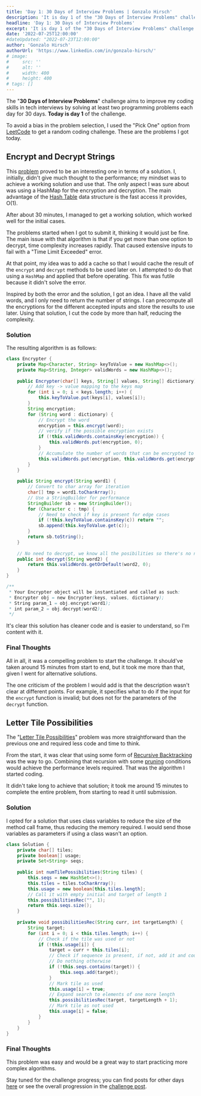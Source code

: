 ```yaml
---
title: 'Day 1: 30 Days of Interview Problems | Gonzalo Hirsch'
description: 'It is day 1 of the "30 Days of Interview Problems" challenge. I solved the "Encrypt and Decrypt Strings" and "Letter Tile Possibilities" coding problems.'
headline: 'Day 1: 30 Days of Interview Problems'
excerpt: 'It is day 1 of the "30 Days of Interview Problems" challenge. I solved the "Encrypt and Decrypt Strings" and "Letter Tile Possibilities" coding problems.'
date: '2022-07-25T12:00:00'
#dateUpdated: "2022-07-23T12:00:00"
author: 'Gonzalo Hirsch'
authorUrl: 'https://www.linkedin.com/in/gonzalo-hirsch/'
# image:
#     src: ''
#     alt: ''
#     width: 400
#     height: 400
# tags: []
---
```


The "**30 Days of Interview Problems**" challenge aims to improve my coding skills in tech interviews by solving at least two programming problems each day for 30 days. **Today is day 1** of the challenge.

To avoid a bias in the problem selection, I used the "Pick One" option from [LeetCode](https://leetcode.com/) to get a random coding challenge. These are the problems I got today.

## Encrypt and Decrypt Strings

This [problem](https://leetcode.com/problems/encrypt-and-decrypt-strings/) proved to be an interesting one in terms of a solution. I, initially, didn't give much thought to the performance; my mindset was to achieve a working solution and use that. The only aspect I was sure about was using a HashMap for the encryption and decryption. The main advantage of the [Hash Table](https://en.wikipedia.org/wiki/Hash_table) data structure is the fast access it provides, O(1).

After about 30 minutes, I managed to get a working solution, which worked well for the initial cases.

The problems started when I got to submit it, thinking it would just be fine. The main issue with that algorithm is that if you get more than one option to decrypt, time complexity increases rapidly. That caused extensive inputs to fail with a "Time Limit Exceeded" error.

At that point, my idea was to add a cache so that I would cache the result of the `encrypt` and `decrypt` methods to be used later on. I attempted to do that using a `HashMap` and applied that before operating. This fix was futile because it didn't solve the error.

Inspired by both the error and the solution, I got an idea. I have all the valid words, and I only need to return the number of strings. I can precompute all the encryptions for the different accepted inputs and store the results to use later. Using that solution, I cut the code by more than half, reducing the complexity.

### Solution

The resulting algorithm is as follows:

```java
class Encrypter {
    private Map<Character, String> keyToValue = new HashMap<>();
    private Map<String, Integer> validWords = new HashMap<>();
    
    public Encrypter(char[] keys, String[] values, String[] dictionary) {
        // Add key -> value mapping to the keys map
        for (int i = 0; i < keys.length; i++) {
            this.keyToValue.put(keys[i], values[i]);
        }
        String encryption;
        for (String word : dictionary) {
            // Encrypt the word
            encryption = this.encrypt(word);
            // verify if the possible encryption exists
            if (!this.validWords.containsKey(encryption)) {
                this.validWords.put(encryption, 0);
            }
            // Accumulate the number of words that can be encrypted to that string
            this.validWords.put(encryption, this.validWords.get(encryption) + 1);
        }
    }
    
    public String encrypt(String word1) {
        // Convert to char array for iteration
        char[] tmp = word1.toCharArray();
        // Use a StringBuilder for performance
        StringBuilder sb = new StringBuilder();
        for (Character c : tmp) {
            // Need to check if key is present for edge cases
            if (!this.keyToValue.containsKey(c)) return "";
            sb.append(this.keyToValue.get(c));
        }
        return sb.toString();
    }
    
    // No need to decrypt, we know all the posibilities so there's no need to calculate the decryption
    public int decrypt(String word2) {
        return this.validWords.getOrDefault(word2, 0);
    }
}

/**
 * Your Encrypter object will be instantiated and called as such:
 * Encrypter obj = new Encrypter(keys, values, dictionary);
 * String param_1 = obj.encrypt(word1);
 * int param_2 = obj.decrypt(word2);
 */
```

It's clear this solution has cleaner code and is easier to understand, so I'm content with it.

### Final Thoughts

All in all, it was a compelling problem to start the challenge. It should've taken around 15 minutes from start to end, but it took me more than that, given I went for alternative solutions.

The one criticism of the problem I would add is that the description wasn't clear at different points. For example, it specifies what to do if the input for the `encrypt` function is invalid; but does not for the parameters of the `decrypt` function.

## Letter Tile Possibilities

The "[Letter Tile Possibilities](https://leetcode.com/problems/letter-tile-possibilities/)" problem was more straightforward than the previous one and required less code and time to think.

From the start, it was clear that using some form of [Recursive Backtracking](https://www.geeksforgeeks.org/backtracking-introduction/) was the way to go. Combining that recursion with some [pruning](https://stevenschmatz.gitbooks.io/data-structures-and-algorithms/content/281/lecture_19.html) conditions would achieve the performance levels required. That was the algorithm I started coding.

It didn't take long to achieve that solution; it took me around 15 minutes to complete the entire problem, from starting to read it until submission.

### Solution

I opted for a solution that uses class variables to reduce the size of the method call frame, thus reducing the memory required. I would send those variables as parameters if using a class wasn't an option.

```java
class Solution {
    private char[] tiles;
    private boolean[] usage;
    private Set<String> seqs;
    
    public int numTilePossibilities(String tiles) {
        this.seqs = new HashSet<>();
        this.tiles = tiles.toCharArray();
        this.usage = new boolean[this.tiles.length];
        // Call it with empty initial and target of length 1
        this.possibilitiesRec("", 1);
        return this.seqs.size();
    }
    
    private void possibilitiesRec(String curr, int targetLength) {
        String target;
        for (int i = 0; i < this.tiles.length; i++) {
            // Check if the tile was used or not
            if (!this.usage[i]) {
                target = curr + this.tiles[i];
                // Check if sequence is present, if not, add it and count it
                // Do nothing otherwise
                if (!this.seqs.contains(target)) {
                    this.seqs.add(target);
                }
                // Mark tile as used
                this.usage[i] = true;
                // Expand search to elements of one more length
                this.possibilitiesRec(target, targetLength + 1);
                // Mark tile as not used
                this.usage[i] = false;
            }
        }
    }
}
```

### Final Thoughts

This problem was easy and would be a great way to start practicing more complex algorithms.

Stay tuned for the challenge progress; you can find posts for other days [here](/blog) or see the overall progression in the [challenge post](/blog/30-days-interview-problems).